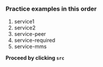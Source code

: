 

### Practice examples in this order
1. service1
2. service2
3. service-peer
4. service-required
5. service-mms

**Proceed by clicking `src`**
